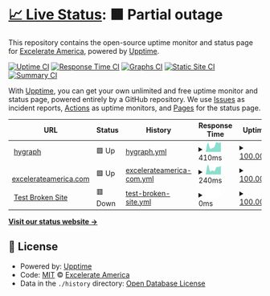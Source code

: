 # [📈 Live Status](https://excelerateamerica.com): <!--live status--> **🟧 Partial outage**

This repository contains the open-source uptime monitor and status page for [Excelerate America](https://www.excelerateamerica.com/), powered by [Upptime](https://github.com/upptime/upptime).

[![Uptime CI](https://github.com/excelerate-america/eax-upptime/workflows/Uptime%20CI/badge.svg)](https://github.com/excelerate-america/eax-upptime/actions?query=workflow%3A%22Uptime+CI%22)
[![Response Time CI](https://github.com/excelerate-america/eax-upptime/workflows/Response%20Time%20CI/badge.svg)](https://github.com/excelerate-america/eax-upptime/actions?query=workflow%3A%22Response+Time+CI%22)
[![Graphs CI](https://github.com/excelerate-america/eax-upptime/workflows/Graphs%20CI/badge.svg)](https://github.com/excelerate-america/eax-upptime/actions?query=workflow%3A%22Graphs+CI%22)
[![Static Site CI](https://github.com/excelerate-america/eax-upptime/workflows/Static%20Site%20CI/badge.svg)](https://github.com/excelerate-america/eax-upptime/actions?query=workflow%3A%22Static+Site+CI%22)
[![Summary CI](https://github.com/excelerate-america/eax-upptime/workflows/Summary%20CI/badge.svg)](https://github.com/excelerate-america/eax-upptime/actions?query=workflow%3A%22Summary+CI%22)

With [Upptime](https://upptime.js.org), you can get your own unlimited and free uptime monitor and status page, powered entirely by a GitHub repository. We use [Issues](https://github.com/excelerate-america/eax-upptime/issues) as incident reports, [Actions](https://github.com/excelerate-america/eax-upptime/actions) as uptime monitors, and [Pages](https://excelerateamerica.com) for the status page.

<!--start: status pages-->
<!-- This summary is generated by Upptime (https://github.com/upptime/upptime) -->
<!-- Do not edit this manually, your changes will be overwritten -->
<!-- prettier-ignore -->
| URL | Status | History | Response Time | Uptime |
| --- | ------ | ------- | ------------- | ------ |
| <img alt="" src="https://favicons.githubusercontent.com/www.hygraph.com" height="13"> [hygraph](https://www.hygraph.com) | 🟩 Up | [hygraph.yml](https://github.com/excelerate-america/eax-upptime/commits/HEAD/history/hygraph.yml) | <details><summary><img alt="Response time graph" src="./graphs/hygraph/response-time-week.png" height="20"> 410ms</summary><br><a href="https://excelerate-america.github.io/eax-upptime/history/hygraph"><img alt="Response time 354" src="https://img.shields.io/endpoint?url=https%3A%2F%2Fraw.githubusercontent.com%2Fexcelerate-america%2Feax-upptime%2FHEAD%2Fapi%2Fhygraph%2Fresponse-time.json"></a><br><a href="https://excelerate-america.github.io/eax-upptime/history/hygraph"><img alt="24-hour response time 572" src="https://img.shields.io/endpoint?url=https%3A%2F%2Fraw.githubusercontent.com%2Fexcelerate-america%2Feax-upptime%2FHEAD%2Fapi%2Fhygraph%2Fresponse-time-day.json"></a><br><a href="https://excelerate-america.github.io/eax-upptime/history/hygraph"><img alt="7-day response time 410" src="https://img.shields.io/endpoint?url=https%3A%2F%2Fraw.githubusercontent.com%2Fexcelerate-america%2Feax-upptime%2FHEAD%2Fapi%2Fhygraph%2Fresponse-time-week.json"></a><br><a href="https://excelerate-america.github.io/eax-upptime/history/hygraph"><img alt="30-day response time 371" src="https://img.shields.io/endpoint?url=https%3A%2F%2Fraw.githubusercontent.com%2Fexcelerate-america%2Feax-upptime%2FHEAD%2Fapi%2Fhygraph%2Fresponse-time-month.json"></a><br><a href="https://excelerate-america.github.io/eax-upptime/history/hygraph"><img alt="1-year response time 354" src="https://img.shields.io/endpoint?url=https%3A%2F%2Fraw.githubusercontent.com%2Fexcelerate-america%2Feax-upptime%2FHEAD%2Fapi%2Fhygraph%2Fresponse-time-year.json"></a></details> | <details><summary><a href="https://excelerate-america.github.io/eax-upptime/history/hygraph">100.00%</a></summary><a href="https://excelerate-america.github.io/eax-upptime/history/hygraph"><img alt="All-time uptime 100.00%" src="https://img.shields.io/endpoint?url=https%3A%2F%2Fraw.githubusercontent.com%2Fexcelerate-america%2Feax-upptime%2FHEAD%2Fapi%2Fhygraph%2Fuptime.json"></a><br><a href="https://excelerate-america.github.io/eax-upptime/history/hygraph"><img alt="24-hour uptime 100.00%" src="https://img.shields.io/endpoint?url=https%3A%2F%2Fraw.githubusercontent.com%2Fexcelerate-america%2Feax-upptime%2FHEAD%2Fapi%2Fhygraph%2Fuptime-day.json"></a><br><a href="https://excelerate-america.github.io/eax-upptime/history/hygraph"><img alt="7-day uptime 100.00%" src="https://img.shields.io/endpoint?url=https%3A%2F%2Fraw.githubusercontent.com%2Fexcelerate-america%2Feax-upptime%2FHEAD%2Fapi%2Fhygraph%2Fuptime-week.json"></a><br><a href="https://excelerate-america.github.io/eax-upptime/history/hygraph"><img alt="30-day uptime 100.00%" src="https://img.shields.io/endpoint?url=https%3A%2F%2Fraw.githubusercontent.com%2Fexcelerate-america%2Feax-upptime%2FHEAD%2Fapi%2Fhygraph%2Fuptime-month.json"></a><br><a href="https://excelerate-america.github.io/eax-upptime/history/hygraph"><img alt="1-year uptime 100.00%" src="https://img.shields.io/endpoint?url=https%3A%2F%2Fraw.githubusercontent.com%2Fexcelerate-america%2Feax-upptime%2FHEAD%2Fapi%2Fhygraph%2Fuptime-year.json"></a></details>
| <img alt="" src="https://favicons.githubusercontent.com/www.excelerateamerica.com" height="13"> [excelerateamerica.com](https://www.excelerateamerica.com) | 🟩 Up | [excelerateamerica-com.yml](https://github.com/excelerate-america/eax-upptime/commits/HEAD/history/excelerateamerica-com.yml) | <details><summary><img alt="Response time graph" src="./graphs/excelerateamerica-com/response-time-week.png" height="20"> 240ms</summary><br><a href="https://excelerate-america.github.io/eax-upptime/history/excelerateamerica-com"><img alt="Response time 237" src="https://img.shields.io/endpoint?url=https%3A%2F%2Fraw.githubusercontent.com%2Fexcelerate-america%2Feax-upptime%2FHEAD%2Fapi%2Fexcelerateamerica-com%2Fresponse-time.json"></a><br><a href="https://excelerate-america.github.io/eax-upptime/history/excelerateamerica-com"><img alt="24-hour response time 327" src="https://img.shields.io/endpoint?url=https%3A%2F%2Fraw.githubusercontent.com%2Fexcelerate-america%2Feax-upptime%2FHEAD%2Fapi%2Fexcelerateamerica-com%2Fresponse-time-day.json"></a><br><a href="https://excelerate-america.github.io/eax-upptime/history/excelerateamerica-com"><img alt="7-day response time 240" src="https://img.shields.io/endpoint?url=https%3A%2F%2Fraw.githubusercontent.com%2Fexcelerate-america%2Feax-upptime%2FHEAD%2Fapi%2Fexcelerateamerica-com%2Fresponse-time-week.json"></a><br><a href="https://excelerate-america.github.io/eax-upptime/history/excelerateamerica-com"><img alt="30-day response time 231" src="https://img.shields.io/endpoint?url=https%3A%2F%2Fraw.githubusercontent.com%2Fexcelerate-america%2Feax-upptime%2FHEAD%2Fapi%2Fexcelerateamerica-com%2Fresponse-time-month.json"></a><br><a href="https://excelerate-america.github.io/eax-upptime/history/excelerateamerica-com"><img alt="1-year response time 237" src="https://img.shields.io/endpoint?url=https%3A%2F%2Fraw.githubusercontent.com%2Fexcelerate-america%2Feax-upptime%2FHEAD%2Fapi%2Fexcelerateamerica-com%2Fresponse-time-year.json"></a></details> | <details><summary><a href="https://excelerate-america.github.io/eax-upptime/history/excelerateamerica-com">100.00%</a></summary><a href="https://excelerate-america.github.io/eax-upptime/history/excelerateamerica-com"><img alt="All-time uptime 100.00%" src="https://img.shields.io/endpoint?url=https%3A%2F%2Fraw.githubusercontent.com%2Fexcelerate-america%2Feax-upptime%2FHEAD%2Fapi%2Fexcelerateamerica-com%2Fuptime.json"></a><br><a href="https://excelerate-america.github.io/eax-upptime/history/excelerateamerica-com"><img alt="24-hour uptime 100.00%" src="https://img.shields.io/endpoint?url=https%3A%2F%2Fraw.githubusercontent.com%2Fexcelerate-america%2Feax-upptime%2FHEAD%2Fapi%2Fexcelerateamerica-com%2Fuptime-day.json"></a><br><a href="https://excelerate-america.github.io/eax-upptime/history/excelerateamerica-com"><img alt="7-day uptime 100.00%" src="https://img.shields.io/endpoint?url=https%3A%2F%2Fraw.githubusercontent.com%2Fexcelerate-america%2Feax-upptime%2FHEAD%2Fapi%2Fexcelerateamerica-com%2Fuptime-week.json"></a><br><a href="https://excelerate-america.github.io/eax-upptime/history/excelerateamerica-com"><img alt="30-day uptime 100.00%" src="https://img.shields.io/endpoint?url=https%3A%2F%2Fraw.githubusercontent.com%2Fexcelerate-america%2Feax-upptime%2FHEAD%2Fapi%2Fexcelerateamerica-com%2Fuptime-month.json"></a><br><a href="https://excelerate-america.github.io/eax-upptime/history/excelerateamerica-com"><img alt="1-year uptime 100.00%" src="https://img.shields.io/endpoint?url=https%3A%2F%2Fraw.githubusercontent.com%2Fexcelerate-america%2Feax-upptime%2FHEAD%2Fapi%2Fexcelerateamerica-com%2Fuptime-year.json"></a></details>
| <img alt="" src="https://favicons.githubusercontent.com/thissitedoesnotexist.koj.co" height="13"> [Test Broken Site](https://thissitedoesnotexist.koj.co) | 🟥 Down | [test-broken-site.yml](https://github.com/excelerate-america/eax-upptime/commits/HEAD/history/test-broken-site.yml) | <details><summary><img alt="Response time graph" src="./graphs/test-broken-site/response-time-week.png" height="20"> 0ms</summary><br><a href="https://excelerate-america.github.io/eax-upptime/history/test-broken-site"><img alt="Response time 0" src="https://img.shields.io/endpoint?url=https%3A%2F%2Fraw.githubusercontent.com%2Fexcelerate-america%2Feax-upptime%2FHEAD%2Fapi%2Ftest-broken-site%2Fresponse-time.json"></a><br><a href="https://excelerate-america.github.io/eax-upptime/history/test-broken-site"><img alt="24-hour response time 0" src="https://img.shields.io/endpoint?url=https%3A%2F%2Fraw.githubusercontent.com%2Fexcelerate-america%2Feax-upptime%2FHEAD%2Fapi%2Ftest-broken-site%2Fresponse-time-day.json"></a><br><a href="https://excelerate-america.github.io/eax-upptime/history/test-broken-site"><img alt="7-day response time 0" src="https://img.shields.io/endpoint?url=https%3A%2F%2Fraw.githubusercontent.com%2Fexcelerate-america%2Feax-upptime%2FHEAD%2Fapi%2Ftest-broken-site%2Fresponse-time-week.json"></a><br><a href="https://excelerate-america.github.io/eax-upptime/history/test-broken-site"><img alt="30-day response time 0" src="https://img.shields.io/endpoint?url=https%3A%2F%2Fraw.githubusercontent.com%2Fexcelerate-america%2Feax-upptime%2FHEAD%2Fapi%2Ftest-broken-site%2Fresponse-time-month.json"></a><br><a href="https://excelerate-america.github.io/eax-upptime/history/test-broken-site"><img alt="1-year response time 0" src="https://img.shields.io/endpoint?url=https%3A%2F%2Fraw.githubusercontent.com%2Fexcelerate-america%2Feax-upptime%2FHEAD%2Fapi%2Ftest-broken-site%2Fresponse-time-year.json"></a></details> | <details><summary><a href="https://excelerate-america.github.io/eax-upptime/history/test-broken-site">100.00%</a></summary><a href="https://excelerate-america.github.io/eax-upptime/history/test-broken-site"><img alt="All-time uptime 100.00%" src="https://img.shields.io/endpoint?url=https%3A%2F%2Fraw.githubusercontent.com%2Fexcelerate-america%2Feax-upptime%2FHEAD%2Fapi%2Ftest-broken-site%2Fuptime.json"></a><br><a href="https://excelerate-america.github.io/eax-upptime/history/test-broken-site"><img alt="24-hour uptime 100.00%" src="https://img.shields.io/endpoint?url=https%3A%2F%2Fraw.githubusercontent.com%2Fexcelerate-america%2Feax-upptime%2FHEAD%2Fapi%2Ftest-broken-site%2Fuptime-day.json"></a><br><a href="https://excelerate-america.github.io/eax-upptime/history/test-broken-site"><img alt="7-day uptime 100.00%" src="https://img.shields.io/endpoint?url=https%3A%2F%2Fraw.githubusercontent.com%2Fexcelerate-america%2Feax-upptime%2FHEAD%2Fapi%2Ftest-broken-site%2Fuptime-week.json"></a><br><a href="https://excelerate-america.github.io/eax-upptime/history/test-broken-site"><img alt="30-day uptime 100.00%" src="https://img.shields.io/endpoint?url=https%3A%2F%2Fraw.githubusercontent.com%2Fexcelerate-america%2Feax-upptime%2FHEAD%2Fapi%2Ftest-broken-site%2Fuptime-month.json"></a><br><a href="https://excelerate-america.github.io/eax-upptime/history/test-broken-site"><img alt="1-year uptime 100.00%" src="https://img.shields.io/endpoint?url=https%3A%2F%2Fraw.githubusercontent.com%2Fexcelerate-america%2Feax-upptime%2FHEAD%2Fapi%2Ftest-broken-site%2Fuptime-year.json"></a></details>

<!--end: status pages-->

[**Visit our status website →**](https://excelerateamerica.com)

## 📄 License

- Powered by: [Upptime](https://github.com/upptime/upptime)
- Code: [MIT](./LICENSE) © [Excelerate America](https://www.excelerateamerica.com/)
- Data in the `./history` directory: [Open Database License](https://opendatacommons.org/licenses/odbl/1-0/)
